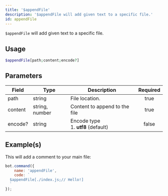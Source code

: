 ```yaml
---
title: '$appendFile'
description: '$appendFile will add given text to a specific file.'
id: appendFile
---
```


`$appendFile` will add given text to a specific file.

## Usage

```php
$appendFile[path;content;encode?]
```

## Parameters

| Field   | Type           | Description                                    | Required |
| ------- | -------------- | ---------------------------------------------- |:--------:|
| path    | string         | File location.                                 |   true   |
| content | string, number | Content to append to the file                  |   true   |
| encode? | string         | Encode type <br /> 1. **utf8** (default) |  false   |

## Example(s)

This will add a comment to your main file:

```javascript
bot.command({
    name: 'appendFile',
    code: `
  $appendFile[./index.js;// Hello!]
  `
});
```